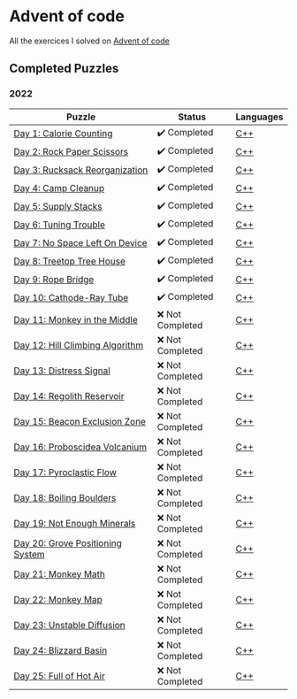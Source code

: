 # Advent of code

All the exercices I solved on [Advent of code](https://adventofcode.com/)

## Completed Puzzles

### 2022

| Puzzle                                                                   | Status                       | Languages                                                                             |
| ------------------------------------------------------------------------ | ---------------------------- | ------------------------------------------------------------------------------------- |
| [Day 1: Calorie Counting](https://adventofcode.com/2022/day/1)           | :heavy_check_mark: Completed | [C++](https://github.com/SlicedPotatoes/Advent_of_code/blob/main/2022/Day01/main.cpp) |
| [Day 2: Rock Paper Scissors](https://adventofcode.com/2022/day/2)        | :heavy_check_mark: Completed | [C++](https://github.com/SlicedPotatoes/Advent_of_code/blob/main/2022/Day02/main.cpp) |
| [Day 3: Rucksack Reorganization](https://adventofcode.com/2022/day/3)    | :heavy_check_mark: Completed | [C++](https://github.com/SlicedPotatoes/Advent_of_code/blob/main/2022/Day03/main.cpp) |
| [Day 4: Camp Cleanup](https://adventofcode.com/2022/day/4)               | :heavy_check_mark: Completed | [C++](https://github.com/SlicedPotatoes/Advent_of_code/blob/main/2022/Day04/main.cpp) |
| [Day 5: Supply Stacks](https://adventofcode.com/2022/day/5)              | :heavy_check_mark: Completed | [C++](https://github.com/SlicedPotatoes/Advent_of_code/blob/main/2022/Day05/main.cpp) |
| [Day 6: Tuning Trouble](https://adventofcode.com/2022/day/6)             | :heavy_check_mark: Completed | [C++](https://github.com/SlicedPotatoes/Advent_of_code/blob/main/2022/Day06/main.cpp) |
| [Day 7: No Space Left On Device](https://adventofcode.com/2022/day/7)    | :heavy_check_mark: Completed | [C++](https://github.com/SlicedPotatoes/Advent_of_code/blob/main/2022/Day07/main.cpp) |
| [Day 8: Treetop Tree House](https://adventofcode.com/2022/day/8)         | :heavy_check_mark: Completed | [C++](https://github.com/SlicedPotatoes/Advent_of_code/blob/main/2022/Day08/main.cpp) |
| [Day 9: Rope Bridge](https://adventofcode.com/2022/day/9)                | :heavy_check_mark: Completed | [C++](https://github.com/SlicedPotatoes/Advent_of_code/blob/main/2022/Day09/main.cpp) |
| [Day 10: Cathode-Ray Tube](https://adventofcode.com/2022/day/10)         | :heavy_check_mark: Completed | [C++](https://github.com/SlicedPotatoes/Advent_of_code/blob/main/2022/Day10/main.cpp) |
| [Day 11: Monkey in the Middle](https://adventofcode.com/2022/day/11)     | :x: Not Completed            | [C++]()                                                                               |
| [Day 12: Hill Climbing Algorithm](https://adventofcode.com/2022/day/12)  | :x: Not Completed            | [C++]()                                                                               |
| [Day 13: Distress Signal](https://adventofcode.com/2022/day/13)          | :x: Not Completed            | [C++]()                                                                               |
| [Day 14: Regolith Reservoir](https://adventofcode.com/2022/day/14)       | :x: Not Completed            | [C++]()                                                                               |
| [Day 15: Beacon Exclusion Zone](https://adventofcode.com/2022/day/15)    | :x: Not Completed            | [C++]()                                                                               |
| [Day 16: Proboscidea Volcanium](https://adventofcode.com/2022/day/16)    | :x: Not Completed            | [C++]()                                                                               |
| [Day 17: Pyroclastic Flow](https://adventofcode.com/2022/day/17)         | :x: Not Completed            | [C++]()                                                                               |
| [Day 18: Boiling Boulders](https://adventofcode.com/2022/day/18)         | :x: Not Completed            | [C++]()                                                                               |
| [Day 19: Not Enough Minerals](https://adventofcode.com/2022/day/19)      | :x: Not Completed            | [C++]()                                                                               |
| [Day 20: Grove Positioning System](https://adventofcode.com/2022/day/20) | :x: Not Completed            | [C++]()                                                                               |
| [Day 21: Monkey Math](https://adventofcode.com/2022/day/21)              | :x: Not Completed            | [C++]()                                                                               |
| [Day 22: Monkey Map](https://adventofcode.com/2022/day/22)               | :x: Not Completed            | [C++]()                                                                               |
| [Day 23: Unstable Diffusion](https://adventofcode.com/2022/day/23)       | :x: Not Completed            | [C++]()                                                                               |
| [Day 24: Blizzard Basin](https://adventofcode.com/2022/day/24)           | :x: Not Completed            | [C++]()                                                                               |
| [Day 25: Full of Hot Air](https://adventofcode.com/2022/day/25)          | :x: Not Completed            | [C++]()                                                                               |
